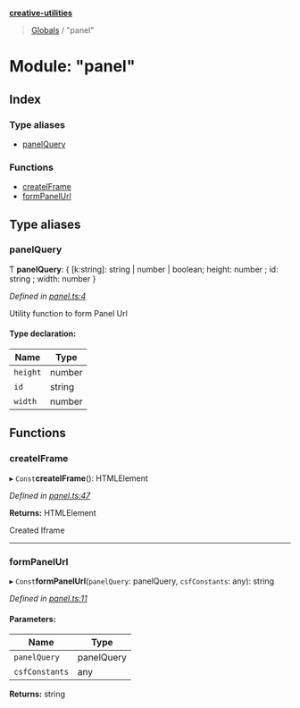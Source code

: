 **[creative-utilities](../README.md)**

> [Globals](../globals.md) / "panel"

# Module: "panel"

## Index

### Type aliases

* [panelQuery](_panel_.md#panelquery)

### Functions

* [createIFrame](_panel_.md#createiframe)
* [formPanelUrl](_panel_.md#formpanelurl)

## Type aliases

### panelQuery

Ƭ  **panelQuery**: { [k:string]: string \| number \| boolean; height: number ; id: string ; width: number  }

*Defined in [panel.ts:4](https://github.com/Specless-Next/creative-utilities/blob/af604f3/src/panel.ts#L4)*

Utility function to form Panel Url

#### Type declaration:

Name | Type |
------ | ------ |
`height` | number |
`id` | string |
`width` | number |

## Functions

### createIFrame

▸ `Const`**createIFrame**(): HTMLElement

*Defined in [panel.ts:47](https://github.com/Specless-Next/creative-utilities/blob/af604f3/src/panel.ts#L47)*

**Returns:** HTMLElement

Created Iframe

___

### formPanelUrl

▸ `Const`**formPanelUrl**(`panelQuery`: panelQuery, `csfConstants`: any): string

*Defined in [panel.ts:11](https://github.com/Specless-Next/creative-utilities/blob/af604f3/src/panel.ts#L11)*

#### Parameters:

Name | Type |
------ | ------ |
`panelQuery` | panelQuery |
`csfConstants` | any |

**Returns:** string
